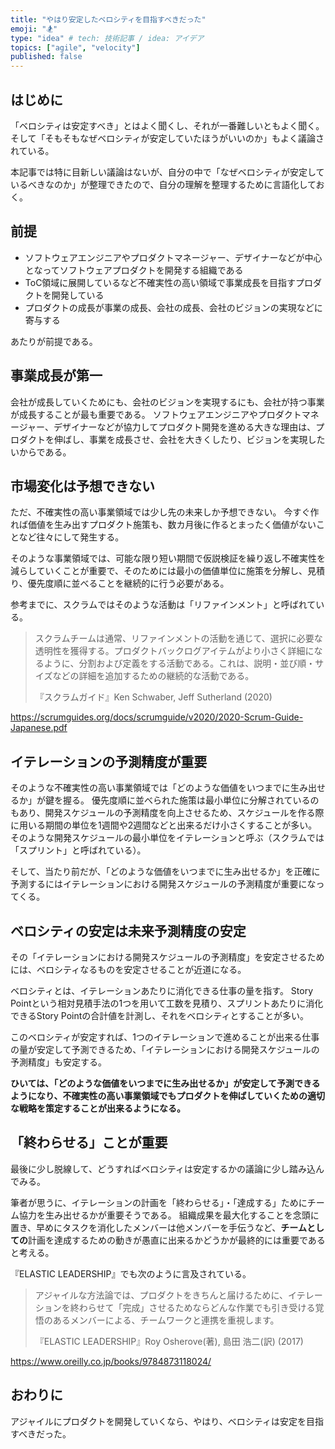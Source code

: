 ```yaml
---
title: "やはり安定したベロシティを目指すべきだった"
emoji: "🏂"
type: "idea" # tech: 技術記事 / idea: アイデア
topics: ["agile", "velocity"]
published: false
---
```


## はじめに

「ベロシティは安定すべき」とはよく聞くし、それが一番難しいともよく聞く。
そして「そもそもなぜベロシティが安定していたほうがいいのか」もよく議論されている。

本記事では特に目新しい議論はないが、自分の中で「なぜベロシティが安定しているべきなのか」が整理できたので、自分の理解を整理するために言語化しておく。

## 前提

- ソフトウェアエンジニアやプロダクトマネージャー、デザイナーなどが中心となってソフトウェアプロダクトを開発する組織である
- ToC領域に展開しているなど不確実性の高い領域で事業成長を目指すプロダクトを開発している
- プロダクトの成長が事業の成長、会社の成長、会社のビジョンの実現などに寄与する

あたりが前提である。

## 事業成長が第一

会社が成長していくためにも、会社のビジョンを実現するにも、会社が持つ事業が成長することが最も重要である。
ソフトウェアエンジニアやプロダクトマネージャー、デザイナーなどが協力してプロダクト開発を進める大きな理由は、プロダクトを伸ばし、事業を成長させ、会社を大きくしたり、ビジョンを実現したいからである。

## 市場変化は予想できない

ただ、不確実性の高い事業領域では少し先の未来しか予想できない。
今すぐ作れば価値を生み出すプロダクト施策も、数カ月後に作るとまったく価値がないことなど往々にして発生する。

そのような事業領域では、可能な限り短い期間で仮説検証を繰り返し不確実性を減らしていくことが重要で、そのためには最小の価値単位に施策を分解し、見積り、優先度順に並べることを継続的に行う必要がある。

参考までに、スクラムではそのような活動は「リファインメント」と呼ばれている。

> スクラムチームは通常、リファインメントの活動を通じて、選択に必要な透明性を獲得する。プロダクトバックログアイテムがより⼩さく詳細になるように、分割および定義をする活動である。これは、説明・並び順・サイズなどの詳細を追加するための継続的な活動である。
>
> 『スクラムガイド』Ken Schwaber, Jeff Sutherland (2020)

https://scrumguides.org/docs/scrumguide/v2020/2020-Scrum-Guide-Japanese.pdf

## イテレーションの予測精度が重要

そのような不確実性の高い事業領域では「どのような価値をいつまでに生み出せるか」が鍵を握る。
優先度順に並べられた施策は最小単位に分解されているのもあり、開発スケジュールの予測精度を向上させるため、スケジュールを作る際に用いる期間の単位を1週間や2週間などと出来るだけ小さくすることが多い。
そのような開発スケジュールの最小単位をイテレーションと呼ぶ（スクラムでは「スプリント」と呼ばれている）。

そして、当たり前だが、「どのような価値をいつまでに生み出せるか」を正確に予測するにはイテレーションにおける開発スケジュールの予測精度が重要になってくる。

## ベロシティの安定は未来予測精度の安定

その「イテレーションにおける開発スケジュールの予測精度」を安定させるためには、ベロシティなるものを安定させることが近道になる。

ベロシティとは、イテレーションあたりに消化できる仕事の量を指す。
Story Pointという相対見積手法の1つを用いて工数を見積り、スプリントあたりに消化できるStory Pointの合計値を計測し、それをベロシティとすることが多い。

このベロシティが安定すれば、1つのイテレーションで進めることが出来る仕事の量が安定して予測できるため、「イテレーションにおける開発スケジュールの予測精度」も安定する。

**ひいては、「どのような価値をいつまでに生み出せるか」が安定して予測できるようになり、不確実性の高い事業領域でもプロダクトを伸ばしていくための適切な戦略を策定することが出来るようになる。**

## 「終わらせる」ことが重要

最後に少し脱線して、どうすればベロシティは安定するかの議論に少し踏み込んでみる。

筆者が思うに、イテレーションの計画を「終わらせる」・「達成する」ためにチーム協力を生み出せるかが重要そうである。
組織成果を最大化することを念頭に置き、早めにタスクを消化したメンバーは他メンバーを手伝うなど、**チームとしての**計画を達成するための動きが愚直に出来るかどうかが最終的には重要であると考える。

『ELASTIC LEADERSHIP』でも次のように言及されている。

> アジャイルな方法論では、プロダクトをきちんと届けるために、イテレーションを終わらせて「完成」させるためならどんな作業でも引き受ける覚悟のあるメンバーによる、チームワークと連携を重視します。
>
> 『ELASTIC LEADERSHIP』Roy Osherove(著), 島田 浩二(訳) (2017)

https://www.oreilly.co.jp/books/9784873118024/

## おわりに

アジャイルにプロダクトを開発していくなら、やはり、ベロシティは安定を目指すべきだった。

